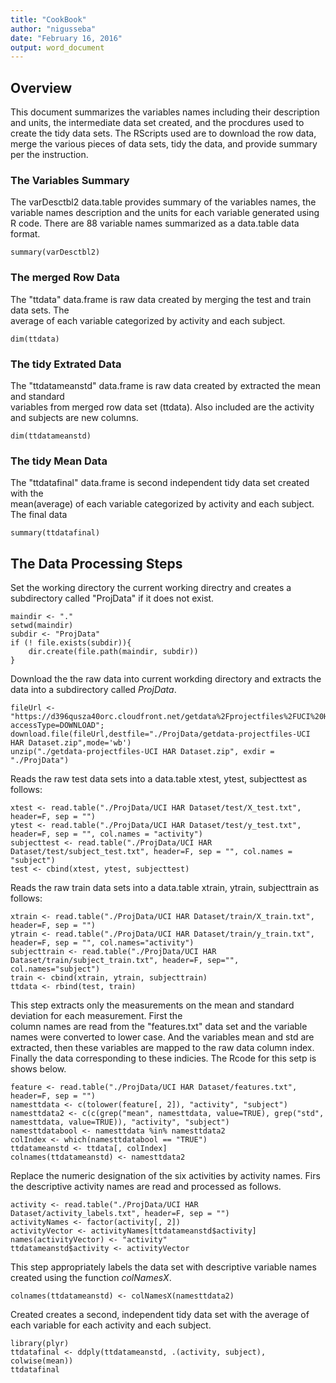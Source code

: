```yaml
---
title: "CookBook"
author: "nigusseba"
date: "February 16, 2016"
output: word_document
---
```



## Overview 
This document summarizes the variables names including their description and units, the intermediate 
data set created, and the procdures used to create the tidy data sets. The RScripts used are to download
the row data, merge the various pieces of data sets, tidy the data, and provide summary per the instruction. 

 
### The Variables Summary
The varDesctbl2 data.table provides summary of the variables names, the variable names 
description and the units for each variable generated using R code. There are 88 variable 
names summarized as a data.table data format. 
```{r, echo=FALSE}
summary(varDesctbl2)
```

### The merged Row Data
The "ttdata" data.frame is raw data created by merging the test and train data sets. The    
average of each variable categorized by activity and each subject. 
```{r, echo=TRUE}
dim(ttdata)
```


### The tidy Extrated Data
The "ttdatameanstd" data.frame is raw data created by extracted the mean and standard  
variables from merged row data set (ttdata). Also included are the activity and subjects 
are new columns.    
```{r, echo=TRUE}
dim(ttdatameanstd)
```

### The tidy Mean Data
The "ttdatafinal" data.frame is second independent tidy data set created with the   
mean(average) of each variable categorized by activity and each subject. 
The final data 
```{r, echo=FALSE}
summary(ttdatafinal)
```


## The Data Processing Steps

Set the working directory the current working directry and creates a subdirectory called "ProjData" 
if it does not exist.

```{r, echo=FALSE}
maindir <- "."
setwd(maindir)
subdir <- "ProjData"
if (! file.exists(subdir)){
    dir.create(file.path(maindir, subdir))
}
```

Download the the raw data into current workding directory and extracts the data into a subdirectory 
called *ProjData*. 

```{r, echo=FALSE}
fileUrl <- "https://d396qusza40orc.cloudfront.net/getdata%2Fprojectfiles%2FUCI%20HAR%20Dataset.zip?accessType=DOWNLOAD";
download.file(fileUrl,destfile="./ProjData/getdata-projectfiles-UCI HAR Dataset.zip",mode='wb')
unzip("./getdata-projectfiles-UCI HAR Dataset.zip", exdir = "./ProjData")
```

Reads the raw test data sets into a data.table xtest, ytest, subjecttest as follows:

```{r, echo=FALSE}
xtest <- read.table("./ProjData/UCI HAR Dataset/test/X_test.txt", header=F, sep = "")
ytest <- read.table("./ProjData/UCI HAR Dataset/test/y_test.txt", header=F, sep = "", col.names = "activity")
subjecttest <- read.table("./ProjData/UCI HAR Dataset/test/subject_test.txt", header=F, sep = "", col.names = "subject")
test <- cbind(xtest, ytest, subjecttest)
```

Reads the raw train data sets into a data.table xtrain, ytrain, subjecttrain as follows:

```{r, echo=FALSE}
xtrain <- read.table("./ProjData/UCI HAR Dataset/train/X_train.txt", header=F, sep = "")
ytrain <- read.table("./ProjData/UCI HAR Dataset/train/y_train.txt", header=F, sep = "", col.names="activity")
subjecttrain <- read.table("./ProjData/UCI HAR Dataset/train/subject_train.txt", header=F, sep="", col.names="subject")
train <- cbind(xtrain, ytrain, subjecttrain)
ttdata <- rbind(test, train)
```


This step extracts only the measurements on the mean and standard deviation for each measurement. First the  
column names are read from the "features.txt" data set and the variable names were converted to lower case. 
And the variables mean and std are extracted, then these variables are mapped to the raw data column index. 
Finally the data corresponding to these indicies. The Rcode for this setp is shows below.

```{r, echo=FALSE}
feature <- read.table("./ProjData/UCI HAR Dataset/features.txt", header=F, sep = "")
namesttdata <- c(tolower(feature[, 2]), "activity", "subject")
namesttdata2 <- c(c(grep("mean", namesttdata, value=TRUE), grep("std", namesttdata, value=TRUE)), "activity", "subject")
namesttdatabool <- namesttdata %in% namesttdata2
colIndex <- which(namesttdatabool == "TRUE")
ttdatameanstd <- ttdata[, colIndex]
colnames(ttdatameanstd) <- namesttdata2
```


Replace the numeric designation of the six activities by activity names. Firs the descriptive activity 
names are read and processed as follows.
```{r, echo=FALSE}
activity <- read.table("./ProjData/UCI HAR Dataset/activity_labels.txt", header=F, sep = "")
activityNames <- factor(activity[, 2])
activityVector <- activityNames[ttdatameanstd$activity]
names(activityVector) <- "activity"
ttdatameanstd$activity <- activityVector
```


This step appropriately labels the data set with descriptive variable names created using
the function *colNamesX*.
```{r, echo=FALSE}
colnames(ttdatameanstd) <- colNamesX(namesttdata2)
```


Created creates a second, independent tidy data set with the average of each 
variable for each activity and each subject.
```{r, echo=FALSE}
library(plyr)
ttdatafinal <- ddply(ttdatameanstd, .(activity, subject), colwise(mean))
ttdatafinal
```
